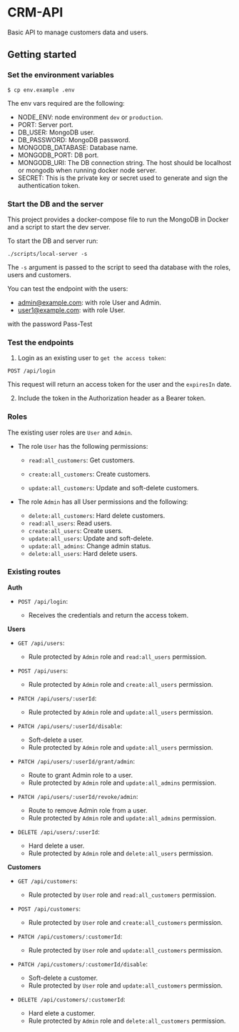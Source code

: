 # CRM-API

Basic API to manage customers data and users.

## Getting started

### Set the environment variables

```
$ cp env.example .env
```

The env vars required are the following:

- NODE_ENV: node environment `dev` or `production`.
- PORT: Server port.
- DB_USER: MongoDB user.
- DB_PASSWORD: MongoDB password.
- MONGODB_DATABASE: Database name.
- MONGODB_PORT: DB port.
- MONGODB_URI: The DB connection string. The host should be localhost or mongodb when running docker node server.
- SECRET: This is the private key or secret used to generate and sign the authentication token. 

### Start the DB and the server

This project provides a docker-compose file to run the MongoDB in Docker and a script to start the dev server.

To start the DB and server run:

```
./scripts/local-server -s
```

The `-s` argument is passed to the script to seed tha database with the roles, users and customers.

You can test the endpoint with the users:
- admin@example.com: with role User and Admin.
- user1@example.com: with role User.

with the password Pass-Test

### Test the endpoints

1. Login as an existing user to `get the access token`:
 ```
 POST /api/login
 ```

 This request will return an access token for the user and the `expiresIn` date.

2. Include the token in the Authorization header as a Bearer token.

### Roles

The existing user roles are `User` and `Admin`.

- The role `User` has the following permissions:

   - `read:all_customers`: Get customers.

   - `create:all_customers`: Create customers.

   - `update:all_customers`: Update and soft-delete customers.

- The role `Admin` has all User permissions and the following:

   - `delete:all_customers`: Hard delete customers.
   - `read:all_users`: Read users.
   - `create:all_users`: Create users.
   - `update:all_users`: Update and soft-delete.
   - `update:all_admins`: Change admin status.
   - `delete:all_users`: Hard delete users.

### Existing routes

**Auth**

- `POST /api/login`: 

   - Receives the credentials and return the access tokem.

**Users**

- `GET /api/users`: 
   
   - Rule protected by `Admin` role and `read:all_users` permission.

- `POST /api/users`: 
   
   - Rule protected by `Admin` role and `create:all_users` permission.

- `PATCH /api/users/:userId`: 
   
   - Rule protected by `Admin` role and `update:all_users` permission.

- `PATCH /api/users/:userId/disable`: 

   - Soft-delete a user.   
   - Rule protected by `Admin` role and `update:all_users` permission.

- `PATCH /api/users/:userId/grant/admin`: 

   - Route to grant Admin role to a user.
   - Rule protected by `Admin` role and `update:all_admins` permission.

- `PATCH /api/users/:userId/revoke/admin`: 
   
   - Route to remove Admin role from a user.
   - Rule protected by `Admin` role and `update:all_admins` permission.

- `DELETE /api/users/:userId`: 
   
   - Hard delete a user.
   - Rule protected by `Admin` role and `delete:all_users` permission.

**Customers**

- `GET /api/customers`: 
   
   - Rule protected by `User` role and `read:all_customers` permission.

- `POST /api/customers`: 
   
   - Rule protected by `User` role and `create:all_customers` permission.

- `PATCH /api/customers/:customerId`: 
   
   - Rule protected by `User` role and `update:all_customers` permission.

- `PATCH /api/customers/:customerId/disable`: 

   - Soft-delete a customer.   
   - Rule protected by `User` role and `update:all_customers` permission.

- `DELETE /api/customers/:customerId`: 

   - Hard elete a customer.   
   - Rule protected by `Admin` role and `delete:all_customers` permission.
